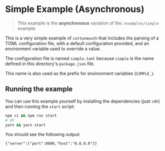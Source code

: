 # Simple Example (Asynchronous)

> This example is the **asynchronous** variation of the `/examples/simple` example.

This is a very simple example of `cottonmouth` that includes the parsing of a TOML configuration file, with a default configuration provided, and an environment variable used to override a value.

The configuration file is named `simple.toml` because `simple` is the name defined in this directory's `package.json` file.

This name is also used as the prefix for environment variables (`SIMPLE_`).

## Running the example

You can use this example yourself by installing the dependencies (just `c9h`) and then running the `start` script:

```bash
npm ci && npm run start
# OR
yarn && yarn start
```

You should see the following output:

```
{"server":{"port":8080,"host":"0.0.0.0"}}
```
